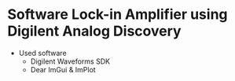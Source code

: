 # Software Lock-in Amplifier using Digilent Analog Discovery
- Used software
  - Digilent Waveforms SDK
  - Dear ImGui & ImPlot
